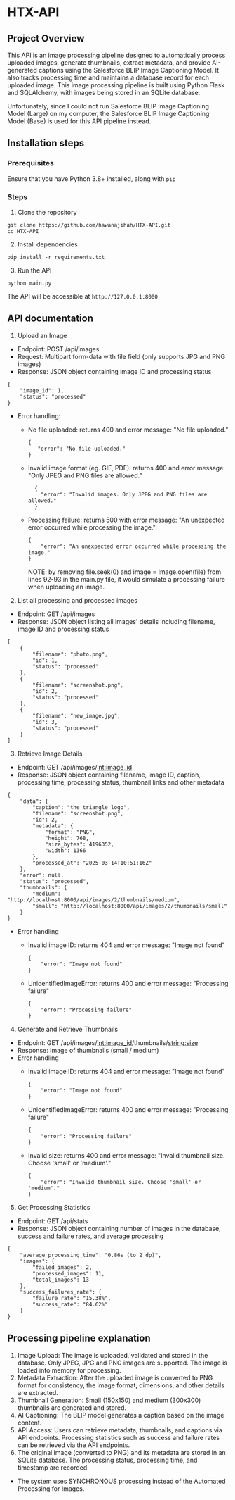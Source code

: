 # HTX-API

## Project Overview
This API is an image processing pipeline designed to automatically process uploaded images, generate thumbnails, extract metadata, and provide AI-generated captions using the Salesforce BLIP Image Captioning Model. It also tracks processing time and maintains a database record for each uploaded image. This image processing pipeline is built using Python Flask and SQLAlchemy, with images being stored in an SQLite database. 

Unfortunately, since I could not run Salesforce BLIP Image Captioning Model (Large) on my computer, the Salesforce BLIP Image Captioning Model (Base) is used for this API pipeline instead. 

## Installation steps
### Prerequisites
Ensure that you have Python 3.8+ installed, along with ```pip```

### Steps
1. Clone the repository
```
git clone https://github.com/hawanajihah/HTX-API.git
cd HTX-API
```
2. Install dependencies
```
pip install -r requirements.txt
```
3. Run the API
```
python main.py
```
The API will be accessible at ```http://127.0.0.1:8000``` 

## API documentation
1. Upload an Image

- Endpoint: POST /api/images
- Request: Multipart form-data with file field (only supports JPG and PNG images)
- Response: JSON object containing image ID and processing status

```
{
    "image_id": 1,
    "status": "processed"
}
```

- Error handling:
    - No file uploaded: returns 400 and error message: "No file uploaded."

      ```
      {
         "error": "No file uploaded."
      }
      ```

    - Invalid image format (eg. GIF, PDF): returns 400 and error message: "Only JPEG and PNG files are allowed."

      ```
        {
          "error": "Invalid images. Only JPEG and PNG files are allowed."
        }
      ```

    - Processing failure: returns 500 with error message: "An unexpected error occurred while processing the image."

      ```
      {
          "error": "An unexpected error occurred while processing the image."
      }
      ```

      NOTE: by removing file.seek(0) and image = Image.open(file) from lines 92-93 in the main.py file, it would simulate a processing failure when uploading an image.
 
2. List all processing and processed images
- Endpoint: GET /api/images
- Response: JSON object listing all images' details including filename, image ID and processing status

```
[
    {
        "filename": "photo.png",
        "id": 1,
        "status": "processed"
    },
    {
        "filename": "screenshot.png",
        "id": 2,
        "status": "processed"
    },
    {
        "filename": "new_image.jpg",
        "id": 3,
        "status": "processed"
    }
]
```

3. Retrieve Image Details

- Endpoint: GET /api/images/<int:image_id>
- Response: JSON object containing filename, image ID, caption, processing time, processing status, thumbnail links and other metadata

```
{
    "data": {
        "caption": "the triangle logo",
        "filename": "screenshot.png",
        "id": 2,
        "metadata": {
            "format": "PNG",
            "height": 768,
            "size_bytes": 4196352,
            "width": 1366
        },
        "processed_at": "2025-03-14T10:51:16Z"
    },
    "error": null,
    "status": "processed",
    "thumbnails": {
        "medium": "http://localhost:8000/api/images/2/thumbnails/medium",
        "small": "http://localhost:8000/api/images/2/thumbnails/small"
    }
}
```

- Error handling
    - Invalid image ID: returns 404 and error message: "Image not found"

      ```
      {
          "error": "Image not found"
      }
      ```

    - UnidentifiedImageError: returns 400 and error message: "Processing failure"

      ```
      {
          "error": "Processing failure"
      }
      ```

4. Generate and Retrieve Thumbnails

- Endpoint: GET /api/images/<int:image_id>/thumbnails/<string:size>
- Response: Image of thumbnails (small / medium)
- Error handling
    - Invalid image ID: returns 404 and error message: "Image not found"

      ```
      {
          "error": "Image not found"
      }
      ```

    - UnidentifiedImageError: returns 400 and error message: "Processing failure"

      ```
      {
          "error": "Processing failure"
      }
      ```
      
    - Invalid size: returns 400 and error message: "Invalid thumbnail size. Choose 'small' or 'medium'."
      
      ```
      {
          "error": "Invalid thumbnail size. Choose 'small' or 'medium'."
      }
      ```
      

5. Get Processing Statistics

- Endpoint: GET /api/stats
- Response: JSON object containing number of images in the database, success and failure rates, and average processing 

```
{
    "average_processing_time": "0.86s (to 2 dp)",
    "images": {
        "failed_images": 2,
        "processed_images": 11,
        "total_images": 13
    },
    "success_failures_rate": {
        "failure_rate": "15.38%",
        "success_rate": "84.62%"
    }
}
```

## Processing pipeline explanation
1. Image Upload: The image is uploaded, validated and stored in the database. Only JPEG, JPG and PNG images are supported. The image is loaded into memory for processing.
2. Metadata Extraction: After the uploaded image is converted to PNG format for consistency, the image format, dimensions, and other details are extracted.
3. Thumbnail Generation: Small (150x150) and medium (300x300) thumbnails are generated and stored.
4. AI Captioning: The BLIP model generates a caption based on the image content.
5. API Access: Users can retrieve metadata, thumbnails, and captions via API endpoints. Processing statistics such as success and failure rates can be retrieved via the API endpoints.
6. The original image (converted to PNG) and its metadata are stored in an SQLite database. The processing status, processing time, and timestamp are recorded.

- The system uses SYNCHRONOUS processing instead of the Automated Processing for Images. 
